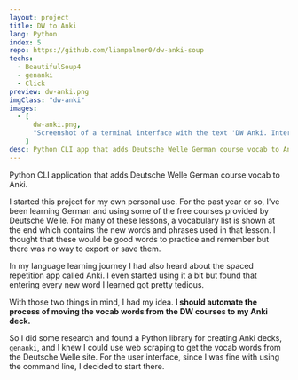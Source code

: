 ```yaml
---
layout: project
title: DW to Anki
lang: Python
index: 5
repo: https://github.com/liampalmer0/dw-anki-soup
techs:
  - BeautifulSoup4
  - genanki
  - Click
preview: dw-anki.png
imgClass: "dw-anki"
images:
  - [
      dw-anki.png,
      "Screenshot of a terminal interface with the text 'DW Anki. Interactive Mode. Review and choose which words to add. Acht, eight. Use this entry? Yes, no, edit.'",
    ]
desc: Python CLI app that adds Deutsche Welle German course vocab to Anki
---
```


Python CLI application that adds Deutsche Welle German course vocab to Anki.

I started this project for my own personal use. For the past year or so, I've been learning German and using some of the free courses provided by Deutsche Welle. For many of these lessons, a vocabulary list is shown at the end which contains the new words and phrases used in that lesson. I thought that these would be good words to practice and remember but there was no way to export or save them.

In my language learning journey I had also heard about the spaced repetition app called Anki. I even started using it a bit but found that entering every new word I learned got pretty tedious.

With those two things in mind, I had my idea. **I should automate the process of moving the vocab words from the DW courses to my Anki deck.**

So I did some research and found a Python library for creating Anki decks, `genanki`, and I knew I could use web scraping to get the vocab words from the Deutsche Welle site. For the user interface, since I was fine with using the command line, I decided to start there.
